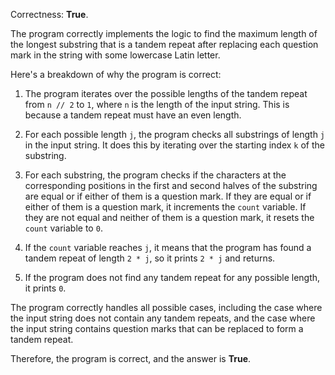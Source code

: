 Correctness: **True**.

The program correctly implements the logic to find the maximum length of the longest substring that is a tandem repeat after replacing each question mark in the string with some lowercase Latin letter.

Here's a breakdown of why the program is correct:

1. The program iterates over the possible lengths of the tandem repeat from `n // 2` to `1`, where `n` is the length of the input string. This is because a tandem repeat must have an even length.

2. For each possible length `j`, the program checks all substrings of length `j` in the input string. It does this by iterating over the starting index `k` of the substring.

3. For each substring, the program checks if the characters at the corresponding positions in the first and second halves of the substring are equal or if either of them is a question mark. If they are equal or if either of them is a question mark, it increments the `count` variable. If they are not equal and neither of them is a question mark, it resets the `count` variable to `0`.

4. If the `count` variable reaches `j`, it means that the program has found a tandem repeat of length `2 * j`, so it prints `2 * j` and returns.

5. If the program does not find any tandem repeat for any possible length, it prints `0`.

The program correctly handles all possible cases, including the case where the input string does not contain any tandem repeats, and the case where the input string contains question marks that can be replaced to form a tandem repeat.

Therefore, the program is correct, and the answer is **True**.